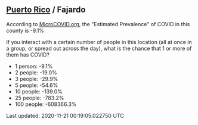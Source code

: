
## [Puerto Rico](/united-states/puerto-rico) / Fajardo

According to [MicroCOVID.org](http://microcovid.org),
the "Estimated Prevalence" of COVID in this county is -9.1%

If you interact with a certain number of people in this location
(all at once in a group, or spread out across the day), what is the chance that
1 or more of them has COVID?

- 1 person: -9.1%
- 2 people: -19.0%
- 3 people: -29.9%
- 5 people: -54.6%
- 10 people: -139.0%
- 25 people: -783.2%
- 100 people: -608366.3%

Last updated: 2020-11-21 00:19:05.022750 UTC
